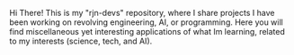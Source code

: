 Hi There! This is my "rjn-devs" repository, where I share projects I have been working on revolving engineering, AI, or programming. 
Here you will find miscellaneous yet interesting applications of what Im learning, related to my interests (science, tech, and AI).
